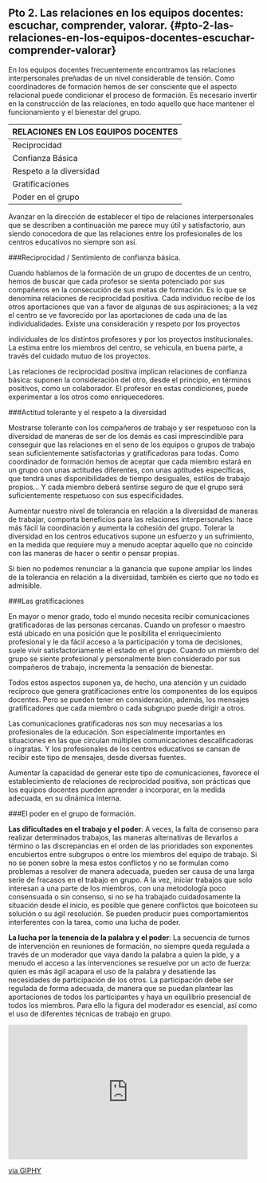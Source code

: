## Pto 2\. Las relaciones en los equipos docentes: escuchar, comprender, valorar. {#pto-2-las-relaciones-en-los-equipos-docentes-escuchar-comprender-valorar}

En los equipos docentes frecuentemente encontramos las relaciones interpersonales preñadas de un nivel considerable de tensión. Como coordinadores de formación hemos de ser consciente que el aspecto relacional puede condicionar el proceso de formación. Es necesario invertir en la construcción de las relaciones, en todo aquello que hace mantener el funcionamiento y el bienestar del grupo.

| RELACIONES EN LOS EQUIPOS DOCENTES |
| --- |
| Reciprocidad | El grupo pone las condiciones para que cada miembro potencie sus aspiraciones individuales; mira de satisfacer las necesidades y aspiraciones de cada componente. |
| Confianza Básica | El grupo confía en sus posibilidades y en las de sus componentes. También es permeable a analizar y reconocer las propias carencias. |
| Respeto a la diversidad | El grupo respeta las diferentes maneras de pensar, de hacer y de ser de sus componentes. |
| Gratificaciones | Los componentes del grupo se transmiten recíprocamente gratificaciones. |
| Poder en el grupo | Hay una resolución satisfactoria de las relaciones de poder. |

Avanzar en la dirección de establecer el tipo de relaciones interpersonales que se describen a continuación me parece muy útil y satisfactorio, aun siendo conocedora de que las relaciones entre los profesionales de los centros educativos no siempre son así.

###Reciprocidad / Sentimiento de confianza básica.

Cuando hablamos de la formación de un grupo de docentes de un centro, hemos de buscar que cada profesor se sienta potenciado por sus compañeros en la consecución de sus metas de formación. Es lo que se denomina relaciones de reciprocidad positiva. Cada individuo recibe de los otros aportaciones que van a favor de algunas de sus aspiraciones; a la vez el centro se ve favorecido por las aportaciones de cada una de las individualidades. Existe una consideración y respeto por los proyectos

individuales de los distintos profesores y por los proyectos institucionales. La estima entre los miembros del centro, se vehicula, en buena parte, a través del cuidado mutuo de los proyectos.

Las relaciones de reciprocidad positiva implican relaciones de confianza básica: suponen la consideración del otro, desde el principio, en términos positivos, como un colaborador. El profesor en estas condiciones, puede experimentar a los otros como enriquecedores.

###Actitud tolerante y el respeto a la diversidad

Mostrarse tolerante con los compañeros de trabajo y ser respetuoso con la diversidad de maneras de ser de los demás es casi imprescindible para conseguir que las relaciones en el seno de los equipos o grupos de trabajo sean suficientemente satisfactorias y gratificadoras para todas. Como coordinador de formación hemos de aceptar que cada miembro estará en un grupo con unas actitudes diferentes, con unas aptitudes específicas, que tendrá unas disponibilidades de tiempo desiguales, estilos de trabajo propios… Y cada miembro deberá sentirse seguro de que el grupo será suficientemente respetuoso con sus especificidades.

Aumentar nuestro nivel de tolerancia en relación a la diversidad de maneras de trabajar, comporta beneficios para las relaciones interpersonales: hace más fácil la coordinación y aumenta la cohesión del grupo. Tolerar la diversidad en los centros educativos supone un esfuerzo y un sufrimiento, en la medida que requiere muy a menudo aceptar aquello que no coincide con las maneras de hacer o sentir o pensar propias.

Si bien no podemos renunciar a la ganancia que supone ampliar los lindes de la tolerancia en relación a la diversidad, también es cierto que no todo es admisible.

###Las gratificaciones

En mayor o menor grado, todo el mundo necesita recibir comunicaciones gratificadoras de las personas cercanas. Cuando un profesor o maestro está ubicado en una posición que le posibilita el enriquecimiento profesional y le da fácil acceso a la participación y toma de decisiones, suele vivir satisfactoriamente el estado en el grupo. Cuando un miembro del grupo se siente profesional y personalmente bien considerado por sus compañeros de trabajo, incrementa la sensación de bienestar.

Todos estos aspectos suponen ya, de hecho, una atención y un cuidado recíproco que genera gratificaciones entre los componentes de los equipos docentes. Pero se pueden tener en consideración, además, los mensajes gratificadores que cada miembro o cada subgrupo puede dirigir a otros.

Las comunicaciones gratificadoras nos son muy necesarias a los profesionales de la educación. Son especialmente importantes en situaciones en las que circulan múltiples comunicaciones descalificadoras o ingratas. Y los profesionales de los centros educativos se cansan de recibir este tipo de mensajes, desde diversas fuentes.

Aumentar la capacidad de generar este tipo de comunicaciones, favorece el establecimiento de relaciones de reciprocidad positiva, son prácticas que los equipos docentes pueden aprender a incorporar, en la medida adecuada, en su dinámica interna.

###El poder en el grupo de formación.

**Las dificultades en el trabajo y el poder**: A veces, la falta de consenso para realizar determinados trabajos, las maneras alternativas de llevarlos a término o las discrepancias en el orden de las prioridades son exponentes encubiertos entre subgrupos o entre los miembros del equipo de trabajo. Si no se ponen sobre la mesa estos conflictos y no se formulan como problemas  a resolver de manera adecuada, pueden ser causa de una larga serie de fracasos en el trabajo en grupo. A la vez, iniciar trabajos que solo interesan a una parte de los miembros, con una metodología poco consensuada o sin consenso, si no se ha trabajado cuidadosamente la situación desde el inicio, es posible que genere conflictos que boicoteen su solución o su ágil resolución. Se pueden producir pues comportamientos interferentes con la tarea, como una lucha de poder.

**La lucha por la tenencia de la palabra y el poder**: La secuencia de turnos de intervención en reuniones de formación, no siempre queda regulada a través de un moderador que vaya dando la palabra a quien la pide, y a menudo el acceso a las intervenciones se resuelve por un acto de fuerza: quien es más ágil acapara el uso de la palabra y desatiende las necesidades de participación de los otros. La participación debe ser regulada de forma adecuada, de manera que se puedan plantear las aportaciones de todos los participantes y haya un equilibrio presencial de todos los miembros.  Para ello la figura del moderador es esencial, así como el uso de diferentes técnicas de trabajo en grupo.

<iframe src="https://giphy.com/embed/A9grgCQ0Dm012" width="480" height="270" frameBorder="0" class="giphy-embed" allowFullScreen></iframe><p><a href="https://giphy.com/gifs/jim-carrey-power-bruce-almighty-A9grgCQ0Dm012">via GIPHY</a></p>